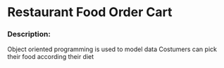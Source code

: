 # Restaurant Food Order Cart



### Description:
Object oriented programming is used to model data
Costumers can pick their food according their diet



